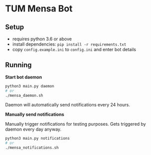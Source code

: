 # TUM Mensa Bot

## Setup

* requires python 3.6 or above
* install dependencies: `pip install -r requirements.txt`
* copy `config.example.ini` to `config.ini` and enter bot details

## Running
**Start bot daemon**

```bash
python3 main.py daemon
# or
./mensa_daemon.sh
```

Daemon will automatically send notifications every 24 hours.

**Manually send notifications**

Manually trigger notifications for testing purposes. Gets triggered by daemon every day anyway.
```bash
python3 main.py notifications
# or
./mensa_notifications.sh
```

